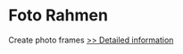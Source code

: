 # Foto Rahmen
Create photo frames
[>> Detailed information](https://secure.shareit.com/shareit/product.html?productid=300418857&affiliateid=200057808)